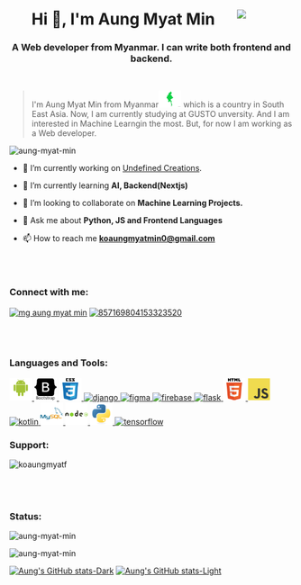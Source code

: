 <h1 align="center">Hi 👋, I'm Aung Myat Min <img src="https://media.tenor.com/CWLVqhCZUI8AAAAC/emoji-animated.gif" style="width: 100px;float:right;"></h1>
<h3 align="center">A Web developer from Myanmar. I can write both frontend and backend. </h3>

<br>

> I'm Aung Myat Min from Myanmar<img src="files/mm-01.png" width="40px"> which is a country in South East Asia. Now, I am currently studying at GUSTO unversity. And I am interested in Machine Learngin the most. But, for now I am working as a Web developer.

<p align="left"> <img src="https://komarev.com/ghpvc/?username=aung-myat-min&label=Profile%20views&color=0e75b6&style=flat" alt="aung-myat-min" /> </p>

- 🔭 I’m currently working on [Undefined Creations](https://github.com/Undefined-Creations).

- 🌱 I’m currently learning **AI, Backend(Nextjs)**

- 👯 I’m looking to collaborate on **Machine Learning Projects.**

- 💬 Ask me about **Python, JS and Frontend Languages**

- 📫 How to reach me **koaungmyatmin0@gmail.com**

<br><br>

<h3 align="left">Connect with me:</h3>
<p align="left">
<a href="https://fb.com/mg aung myat min" target="blank"><img align="center" src="https://raw.githubusercontent.com/rahuldkjain/github-profile-readme-generator/master/src/images/icons/Social/facebook.svg" alt="mg aung myat min" height="30" width="40" /></a>
<a href="https://discord.gg/857169804153323520" target="blank"><img align="center" src="https://raw.githubusercontent.com/rahuldkjain/github-profile-readme-generator/master/src/images/icons/Social/discord.svg" alt="857169804153323520" height="30" width="40" /></a>
</p>

<br><br>

<h3 align="left">Languages and Tools:</h3>
<p align="left"> <a href="https://developer.android.com" target="_blank" rel="noreferrer"> <img src="https://raw.githubusercontent.com/devicons/devicon/master/icons/android/android-original-wordmark.svg" alt="android" width="40" height="40"/> </a> <a href="https://getbootstrap.com" target="_blank" rel="noreferrer"> <img src="https://raw.githubusercontent.com/devicons/devicon/master/icons/bootstrap/bootstrap-plain-wordmark.svg" alt="bootstrap" width="40" height="40"/> </a> <a href="https://www.w3schools.com/css/" target="_blank" rel="noreferrer"> <img src="https://raw.githubusercontent.com/devicons/devicon/master/icons/css3/css3-original-wordmark.svg" alt="css3" width="40" height="40"/> </a> <a href="https://www.djangoproject.com/" target="_blank" rel="noreferrer"> <img src="https://cdn.worldvectorlogo.com/logos/django.svg" alt="django" width="40" height="40"/> </a> <a href="https://www.figma.com/" target="_blank" rel="noreferrer"> <img src="https://www.vectorlogo.zone/logos/figma/figma-icon.svg" alt="figma" width="40" height="40"/> </a> <a href="https://firebase.google.com/" target="_blank" rel="noreferrer"> <img src="https://www.vectorlogo.zone/logos/firebase/firebase-icon.svg" alt="firebase" width="40" height="40"/> </a> <a href="https://flask.palletsprojects.com/" target="_blank" rel="noreferrer"> <img src="https://www.vectorlogo.zone/logos/pocoo_flask/pocoo_flask-icon.svg" alt="flask" width="40" height="40"/> </a> <a href="https://www.w3.org/html/" target="_blank" rel="noreferrer"> <img src="https://raw.githubusercontent.com/devicons/devicon/master/icons/html5/html5-original-wordmark.svg" alt="html5" width="40" height="40"/> </a> <a href="https://developer.mozilla.org/en-US/docs/Web/JavaScript" target="_blank" rel="noreferrer"> <img src="https://raw.githubusercontent.com/devicons/devicon/master/icons/javascript/javascript-original.svg" alt="javascript" width="40" height="40"/> </a> <a href="https://kotlinlang.org" target="_blank" rel="noreferrer"> <img src="https://www.vectorlogo.zone/logos/kotlinlang/kotlinlang-icon.svg" alt="kotlin" width="40" height="40"/> </a> <a href="https://www.mysql.com/" target="_blank" rel="noreferrer"> <img src="https://raw.githubusercontent.com/devicons/devicon/master/icons/mysql/mysql-original-wordmark.svg" alt="mysql" width="40" height="40"/> </a> <a href="https://nodejs.org" target="_blank" rel="noreferrer"> <img src="https://raw.githubusercontent.com/devicons/devicon/master/icons/nodejs/nodejs-original-wordmark.svg" alt="nodejs" width="40" height="40"/> </a> <a href="https://www.python.org" target="_blank" rel="noreferrer"> <img src="https://raw.githubusercontent.com/devicons/devicon/master/icons/python/python-original.svg" alt="python" width="40" height="40"/> </a> <a href="https://www.tensorflow.org" target="_blank" rel="noreferrer"> <img src="https://www.vectorlogo.zone/logos/tensorflow/tensorflow-icon.svg" alt="tensorflow" width="40" height="40"/> </a> </p>

<h3 align="left">Support:</h3>

<p><a href="https://www.buymeacoffee.com/koaungmyatf"> <img align="left" src="https://cdn.buymeacoffee.com/buttons/v2/default-yellow.png" height="50" width="210" alt="koaungmyatf" /></a></p><br><br>
<br><br>
<h3>Status: </h3>
<p><img  src="https://github-readme-stats.vercel.app/api/top-langs?username=aung-myat-min&show_icons=true&locale=en&layout=compact" alt="aung-myat-min" /></p>

<p><img src="https://github-readme-streak-stats.herokuapp.com/?user=aung-myat-min&" alt="aung-myat-min" /></p>

[![Aung's GitHub stats-Dark](https://github-readme-stats.vercel.app/api?username=Aung-myat-min&show_icons=true&theme=dark#gh-dark-mode-only)](https://github.com/Aung-myat-min/github-readme-stats#gh-dark-mode-only)
[![Aung's GitHub stats-Light](https://github-readme-stats.vercel.app/api?username=Aung-myat-min&show_icons=true&theme=default#gh-light-mode-only)](https://github.com/Aung-myat-min/github-readme-stats#gh-light-mode-only)
